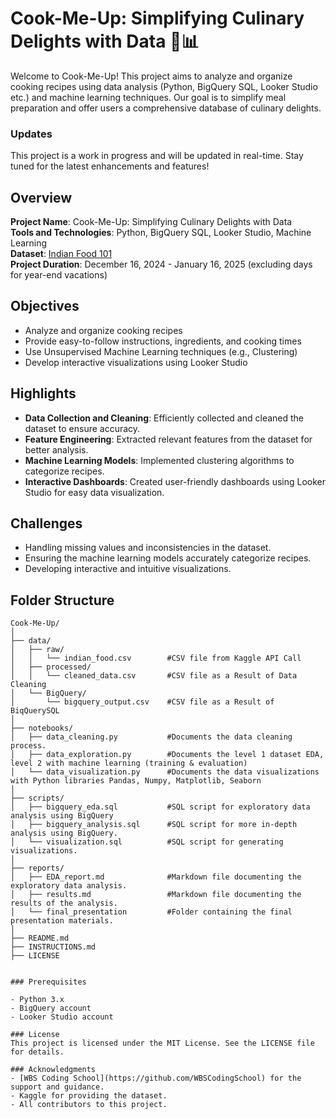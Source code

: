 # Cook-Me-Up: Simplifying Culinary Delights with Data 🍳📊

Welcome to Cook-Me-Up! This project aims to analyze and organize cooking recipes using data analysis (Python, BigQuery SQL, Looker Studio etc.) and machine learning techniques. Our goal is to simplify meal preparation and offer users a comprehensive database of culinary delights.

### Updates
This project is a work in progress and will be updated in real-time. Stay tuned for the latest enhancements and features!

## Overview

**Project Name**: Cook-Me-Up: Simplifying Culinary Delights with Data  
**Tools and Technologies**: Python, BigQuery SQL, Looker Studio, Machine Learning  
**Dataset**: [Indian Food 101](https://www.kaggle.com/datasets/nehaprabhavalkar/indian-food-101)  
**Project Duration**: December 16, 2024 - January 16, 2025 (excluding days for year-end vacations)

## Objectives

- Analyze and organize cooking recipes
- Provide easy-to-follow instructions, ingredients, and cooking times
- Use Unsupervised Machine Learning techniques (e.g., Clustering)
- Develop interactive visualizations using Looker Studio

## Highlights

- **Data Collection and Cleaning**: Efficiently collected and cleaned the dataset to ensure accuracy.
- **Feature Engineering**: Extracted relevant features from the dataset for better analysis.
- **Machine Learning Models**: Implemented clustering algorithms to categorize recipes.
- **Interactive Dashboards**: Created user-friendly dashboards using Looker Studio for easy data visualization.

## Challenges

- Handling missing values and inconsistencies in the dataset.
- Ensuring the machine learning models accurately categorize recipes.
- Developing interactive and intuitive visualizations.

## Folder Structure

```plaintext
Cook-Me-Up/
│
├── data/
│   ├── raw/
│   │   └── indian_food.csv        #CSV file from Kaggle API Call
│   ├── processed/
│   │   └── cleaned_data.csv       #CSV file as a Result of Data Cleaning
│   └── BigQuery/
│       └── bigquery_output.csv    #CSV file as a Result of BiqQuerySQL
│
├── notebooks/
│   ├── data_cleaning.py           #Documents the data cleaning process.
│   ├── data_exploration.py        #Documents the level 1 dataset EDA, level 2 with machine learning (training & evaluation)
│   └── data_visualization.py      #Documents the data visualizations with Python libraries Pandas, Numpy, Matplotlib, Seaborn
│
├── scripts/ 
│   ├── bigquery_eda.sql           #SQL script for exploratory data analysis using BigQuery
│   ├── bigquery_analysis.sql      #SQL script for more in-depth analysis using BigQuery.
│   └── visualization.sql          #SQL script for generating visualizations.
│
├── reports/
│   ├── EDA_report.md              #Markdown file documenting the exploratory data analysis.
│   ├── results.md                 #Markdown file documenting the results of the analysis.
│   └── final_presentation         #Folder containing the final presentation materials.
│
├── README.md
├── INSTRUCTIONS.md
├── LICENSE


### Prerequisites

- Python 3.x
- BigQuery account
- Looker Studio account

### License
This project is licensed under the MIT License. See the LICENSE file for details.

### Acknowledgments
- [WBS Coding School](https://github.com/WBSCodingSchool) for the support and guidance.
- Kaggle for providing the dataset.
- All contributors to this project.  

